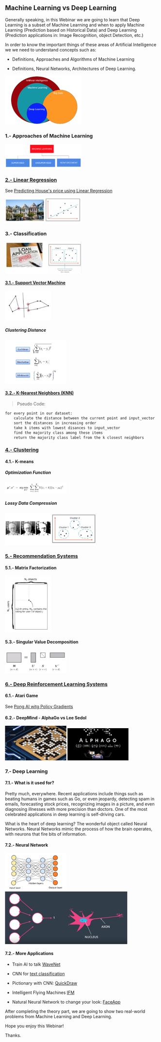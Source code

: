 ## Machine Learning vs Deep Learning

Generally speaking, in this Webinar we are going to learn that Deep Learning is a subset of Machine Learning and when to apply Machine Learning (Prediction based on Historical Data) and Deep Learning (Prediction applications in: Image Recognition, object Detection, etc.)

In order to know the important things of these areas of Artificial Intelligence we we need to understand concepts
such as:

* Definitions, Approaches and Algorithms of Machine Learning

* Definitions, Neural Networks, Architectures of Deep Learning.

<img src="img/diagram.png" width=50%>

### 1.- Approaches of Machine Learning

<img src="img/approaches.png" width=50%>

### [2.- Linear Regression](https://en.wikipedia.org/wiki/Linear_regression)

See [Predicting House's price using Linear Regression](https://github.com/Marvinsky/machine_learning_vs_deep_learning/blob/master/Predicting%20House's%20price%20using%20Linear%20Regression.ipynb)

<img src="img/linear_regression.png" width=50%>

### 3.- Classification

<img src="img/classification.png" width=50%>

#### [3.1.- Support Vector Machine](https://towardsdatascience.com/support-vector-machine-introduction-to-machine-learning-algorithms-934a444fca47)

<img src="img/support_vector_machine.png" width=30%>

##### Clustering Distance

<img src="img/clustering_distance.png" width=40%>

#### [3.2.- K-Nearest Neighbors (KNN)](https://www.analyticsvidhya.com/blog/2018/03/introduction-k-neighbours-algorithm-clustering/)

>Pseudo Code:
```
for every point in our dataset:
    calculate the distance between the current point and input_vector
    sort the distances in increasing order
    take k items with lowest disances to input_vector
    find the majority class among these items
    return the majority class label from the k closest neighbors
```

### [4.- Clustering](https://en.wikipedia.org/wiki/K-means_clustering)

#### 4.1.- K-means

##### Optimization Function

<img src="img/objective_function_kmeans.png" width=40%>

##### Lossy Data Compression

<img src="img/clustering.png" width=60%>


### [5.- Recommendation Systems](https://en.wikipedia.org/wiki/Recommender_system)

#### 5.1.- Matrix Factorization

<img src="img/matrix_factorization.png" width=30%>

#### 5.3.- Singular Value Decomposition

<img src="img/singular_value_decomposition.png" width=40%>

### [6.- Deep Reinforcement Learning Systems](https://deepmind.com/research/dqn/)

#### 6.1.- Atari Game

See [Pong AI witg Policy Gradients](https://www.youtube.com/watch?time_continue=53&v=YOW8m2YGtRg)

#### 6.2.- DeepMind - AlphaGo vs Lee Sedol

<img src="img/alphago.jpg" width=40%> <img src="img/alphago.jpeg" width=40% height=40%>

### 7.- Deep Learning

#### 7.1.- What is it used for?

Pretty much, everywhere. Recent applications include things such as beating humans in games such as Go, or even jeopardy, detecting spam in emails, forecasting stock prices, recognizing images in a picture, and even diagnosing illnesses with more precision than doctors. One of the most celebrated applications in deep learning is self-driving cars. 

What is the heart of deep learning? The wonderful object called Neural Networks. Neural Networks mimic the process of how the brain operates, with neurons that fire bits of information. 

#### 7.2.- Neural Network

<img src="img/deep-neural-networks.png" width=40%>  

<img src="img/neurons.png" width=80%>  


#### 7.2.- More Applications

* Train AI to talk [WaveNet](https://deepmind.com/blog/wavenet-generative-model-raw-audio/)

* CNN for [text classification](http://www.wildml.com/2015/12/implementing-a-cnn-for-text-classification-in-tensorflow/)

* Pictionary with CNN: [QuickDraw](https://quickdraw.withgoogle.com/#)

* Intelligent Flying Machines [IFM](https://www.youtube.com/watch?v=AMDiR61f86Y)

* Natural Neural Network to change your look: [FaceApp](https://www.digitaltrends.com/photography/faceapp-neural-net-image-editing/)


After completing the theory part, we are going to show two real-world problems from Machine Learning and Deep Learning.

Hope you enjoy this Webinar!

Thanks.